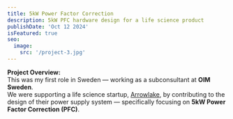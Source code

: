 ```yaml
---
title: 5kW Power Factor Correction
description: 5kW PFC hardware design for a life science product
publishDate: 'Oct 12 2024'
isFeatured: true
seo:
  image:
    src: '/project-3.jpg'
---
```


**Project Overview:**  
This was my first role in Sweden — working as a subconsultant at **OIM Sweden**.  
We were supporting a life science startup, [Arrowlake](https://arrowlake.se/), by contributing to the design of their power supply system — specifically focusing on **5kW Power Factor Correction (PFC)**.
